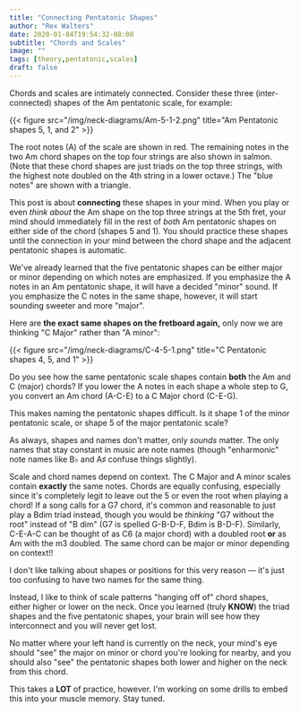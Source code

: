 ```yaml
---
title: "Connecting Pentatonic Shapes"
author: "Rex Walters"
date: 2020-01-04T19:54:32-08:00
subtitle: "Chords and Scales"
image: ""
tags: [theory,pentatonic,scales]
draft: false
---
```


Chords and scales are intimately connected. Consider these three (inter-connected) shapes of the Am pentatonic scale, for example:

<!--more-->

{{< figure src="/img/neck-diagrams/Am-5-1-2.png" title="Am Pentatonic shapes 5, 1, and 2" >}}


The root notes (A) of the scale are shown in red. The remaining notes in the two Am chord shapes on the top four strings are also shown in salmon. (Note that these chord shapes are just triads on the top three strings, with the highest note doubled on the 4th string in a lower octave.) The "blue notes" are shown with a triangle.

This post is about **connecting** these shapes in your mind. When you play or even *think about* the Am shape on the top three strings at the 5th fret, your mind should immediately fill in the rest of *both* Am pentatonic shapes on either side of the chord (shapes 5 and 1). You should practice these shapes until the connection in your mind between the chord shape and the adjacent pentatonic shapes is automatic.

We've already learned that the five pentatonic shapes can be either major or minor depending on which notes are emphasized. If you emphasize the A notes in an Am pentatonic shape, it will have a decided "minor" sound. If you emphasize the C notes in the same shape, however, it will start sounding sweeter and more "major".

Here are **the exact same shapes on the fretboard again,** only now we are thinking "C Major" rather than "A minor":

{{< figure src="/img/neck-diagrams/C-4-5-1.png" title="C Pentatonic shapes 4, 5, and 1" >}}

Do you see how the same pentatonic scale shapes contain **both** the Am and C (major) chords? If you lower the A notes in each shape a whole step to G, you convert an Am chord (A-C-E) to a C Major chord (C-E-G).

This makes naming the pentatonic shapes difficult. Is it shape 1 of the minor pentatonic scale, or shape 5 of the major pentatonic scale?

As always, shapes and names don't matter, only *sounds* matter. The only names that stay constant in music are note names (though "enharmonic" note names like B&flat; and A&sharp; confuse things slightly).

Scale and chord names depend on context. The C Major and A minor scales contain **exactly** the same notes. Chords are equally confusing, especially since it's completely legit to leave out the 5 or even the root when playing a chord! If a song calls for a G7 chord, it's common and reasonable to just play a Bdim triad instead, though you would be *thinking* "G7 without the root" instead of "B dim" (G7 is spelled G-B-D-F, Bdim is B-D-F). Similarly, C-E-A-C can be thought of as C6 (a major chord) with a doubled root **or** as Am with the m3 doubled. The same chord can be major or minor depending on context!!

I don't like talking about shapes or positions for this very reason &mdash; it's just too confusing to have two names for the same thing.

Instead, I like to think of scale patterns "hanging off of" chord shapes, either higher or lower on the neck. Once you learned (truly **KNOW**) the triad shapes and the five pentatonic shapes, your brain will see how they interconnect and you will never get lost.

No matter where your left hand is currently on the neck, your mind's eye should "see" the major on minor or chord you're looking for nearby, and you should also "see" the pentatonic shapes both lower and higher on the neck from this chord.

This takes a **LOT** of practice, however. I'm working on some drills to embed this into your muscle memory. Stay tuned.
